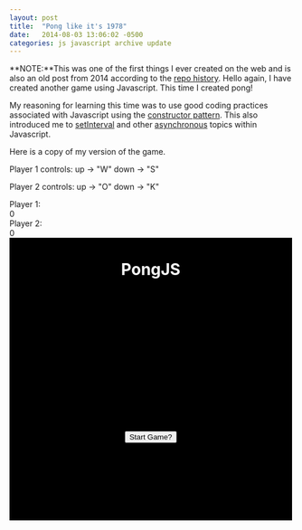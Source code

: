 ```yaml
---
layout: post
title:  "Pong like it's 1978"
date:   2014-08-03 13:06:02 -0500
categories: js javascript archive update
---
```


**NOTE:**This was one of the first things I ever created on the web and is also an old post from 2014 according to the [repo history](https://github.com/cartothemax/pongjs/tree/master).
Hello again, I have created another game using Javascript. This time I created pong!

My reasoning for learning this time was to use good coding practices associated with Javascript using the [constructor pattern](https://addyosmani.com/resources/essentialjsdesignpatterns/book/#constructorpatternjavascript). This also introduced me to [setInterval](https://developer.mozilla.org/en-US/docs/Web/API/WindowOrWorkerGlobalScope/setInterval) and other [asynchronous](https://developer.mozilla.org/en-US/docs/Web/API/XMLHttpRequest/Synchronous_and_Asynchronous_Requests) topics within Javascript.

Here is a copy of my version of the game.
<div>
<p>Player 1 controls: up -> "W" down -> "S"</p>
<p>Player 2 controls: up -> "O" down -> "K"</p>
Player 1: <div id='playerone'>0</div>
Player 2: <div id='playertwo'>0</div>
<div id="startMenu" style="background-color: black; position: absolute; text-align: center; width: 500px; height: 500px; visibility: visible;">
<h1 style="color: white;">PongJS</h1>
<button style="margin-top: 50%;" onclick="startGame()">Start Game?</button>
</div>
<canvas id="gameBoard" style="width: 500px; height: 500px; visibility: none;">
    Your browser doesn't support canvas
</canvas>
</div>
<script src="../../../../../../paddle.js" type="text/javascript"></script>
<script src="../../../../../../ball.js" type="text/javascript"></script>
<script src="../../../../../../gameBoard.js" type="text/javascript"></script>
<script src="../../../../../../pong.js" type="text/javascript"></script>
